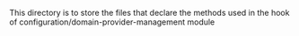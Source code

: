 This directory is to store the files that declare the methods used in the hook of configuration/domain-provider-management module
